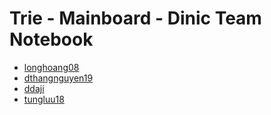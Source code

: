 # Trie - Mainboard - Dinic Team Notebook

- [longhoang08](https://codeforces.com/profile/longhoang08)
- [dthangnguyen19](https://codeforces.com/profile/dthangnguyen19)
- [ddaji](https://codeforces.com/profile/_D41_)
- [tungluu18](https://codeforces.com/profile/IHaveBeenBlueFor3Years)

